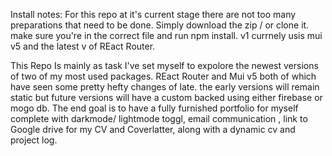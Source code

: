 Install notes: For this repo at it's current stage there are not too many preparations that need to be done. Simply download the zip / or clone it. make sure you're in the correct file and run npm install. v1 currnely usis mui v5 and the latest v of REact Router. 

This Repo Is mainly as task I've set myself to expolore the newest versions of two of my most used packages. REact Router and Mui v5 both of which have seen some pretty hefty changes of late. the early versions will remain static but future versions will have a custom backed using either firebase or mogo db. The end goal is to have a fully furnished portfolio for myself complete with darkmode/ lightmode toggl, email communication , link to Google drive for my CV and Coverlatter, along with a dynamic cv and project log. 
